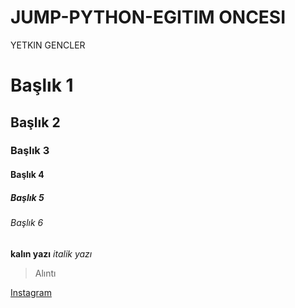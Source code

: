 # JUMP-PYTHON-EGITIM ONCESI
YETKIN GENCLER

# Başlık 1
## Başlık 2
### Başlık 3
#### Başlık 4
##### Başlık 5
###### Başlık 6

**kalın yazı**
_italik yazı_

>Alıntı

[Instagram](https://www.instagram.com)

